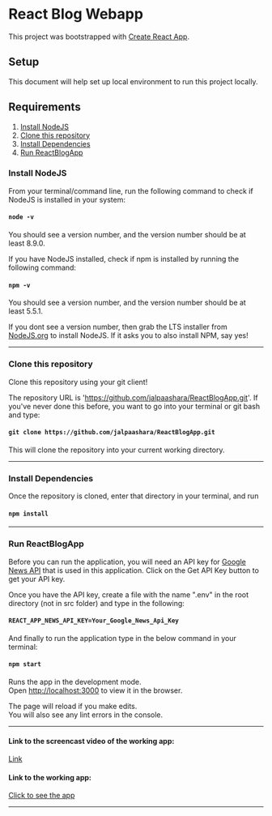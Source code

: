 # React Blog Webapp
This project was bootstrapped with [Create React App](https://github.com/facebook/create-react-app).

## Setup

This document will help set up local environment to run this project locally.

## Requirements
1. [Install NodeJS](#install-nodejs)
2. [Clone this repository](#clone-this-repository)
3. [Install Dependencies](#install-dependencies)
4. [Run ReactBlogApp](#run-reactblogapp)


### Install NodeJS
From your terminal/command line, run the following command to check if NodeJS is installed in your system:
#### `node -v`
You should see a version number, and the version number should be at least 8.9.0.

If you have NodeJS installed, check if npm is installed by running the following command:
#### `npm -v`

You should see a version number, and the version number should be at least 5.5.1.

If you dont see a version number, then grab the LTS installer from [NodeJS.org](https://nodejs.org/en/) to install NodeJS. If it asks you to also install NPM, say yes!
<hr>

### Clone this repository
 Clone this repository using your git client!

The repository URL is 'https://github.com/jalpaashara/ReactBlogApp.git'. If you've never done this before, you want to go into your terminal or git bash and type:
#### `git clone https://github.com/jalpaashara/ReactBlogApp.git`

This will clone the repository into your current working directory.

<hr>

### Install Dependencies
Once the repository is cloned, enter that directory in your terminal, and run
#### `npm install`

<hr>


### Run ReactBlogApp
Before you can run the application, you will need an API key for [Google News API](https://newsapi.org/) that is used in this application. Click on the Get API Key button to get your API key.

Once you have the API key, create a file with the name ".env" in the root directory (not in src folder) and type in the following:
#### `REACT_APP_NEWS_API_KEY=Your_Google_News_Api_Key`

And finally to run the application type in the below command in your terminal:
#### `npm start`

Runs the app in the development mode.<br />
Open [http://localhost:3000](http://localhost:3000) to view it in the browser.

The page will reload if you make edits.<br />
You will also see any lint errors in the console.

<hr>

#### Link to the screencast video of the working app:
[Link](https://screencast-o-matic.com/embed?sc=cqXZhKU4iT&v=5&ff=1%20allowfullscreen=true)

#### Link to the working app:   
[Click to see the app](https://jalpaashara.github.io/ReactBlogApp/)   

<hr>

